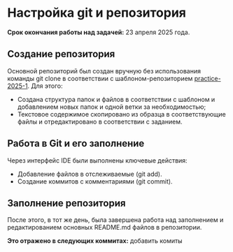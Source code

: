 # Настройка git и репозитория
**Срок окончания работы над задачей:** 23 апреля 2025 года.

## Создание репозитория
Основной репозиторий был создан вручную без использования команды git clone в соответствии с шаблоном-репозиторием
[practice-2025-1](https://github.com/mospol/practice-2025-1). Для этого:
- Создана структура папок и файлов в соответствии с шаблоном и добавлением новых папок и одной ветки за необходимостью;
- Текстовое содержимое скопировано из образца в соответствующие файлы и отредактировано в соответствии с заданием.


## Работа в Git и его заполнение

Через интерфейс IDE были выполнены ключевые действия:
- Добавление файлов в отслеживаемые (git add).
- Создание коммитов с комментариями (git commit).

## Заполнение репозитория
После этого, в тот же день, была завершена работа над заполнением  и редактированием основных README.md файлов в репозитории.

**Это отражено в следующих коммитах:**
добавить комиты 
